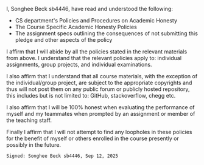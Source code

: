 I, Songhee Beck sb4446, have read and understood the following:
  - CS department's Policies and Procedures on Academic Honesty
  - The Course Specific Academic Honesty Policies
  - The assignment specs outlining the consequences of not submitting this pledge and other aspects of the policy


  I affirm that I will abide by all the policies stated in the relevant materials from above. I understand that the relevant policies apply to: individual assignments, group projects, and individual examinations.

  I also affirm that I understand that all course materials, with the exception of the individual/group project, are subject to the appropriate copyrights and thus will not post them on any public forum or publicly hosted repository, this includes but is not limited to: GitHub, stackoverflow, chegg etc.

  I also affirm that I will be 100% honest when evaluating the performance of myself and my teammates when prompted by an assignment or member of the teaching staff.

  Finally I affirm that I will not attempt to find any loopholes in these policies for the benefit of myself or others enrolled in the course presently or possibly in the future.

    Signed: Songhee Beck sb4446, Sep 12, 2025
